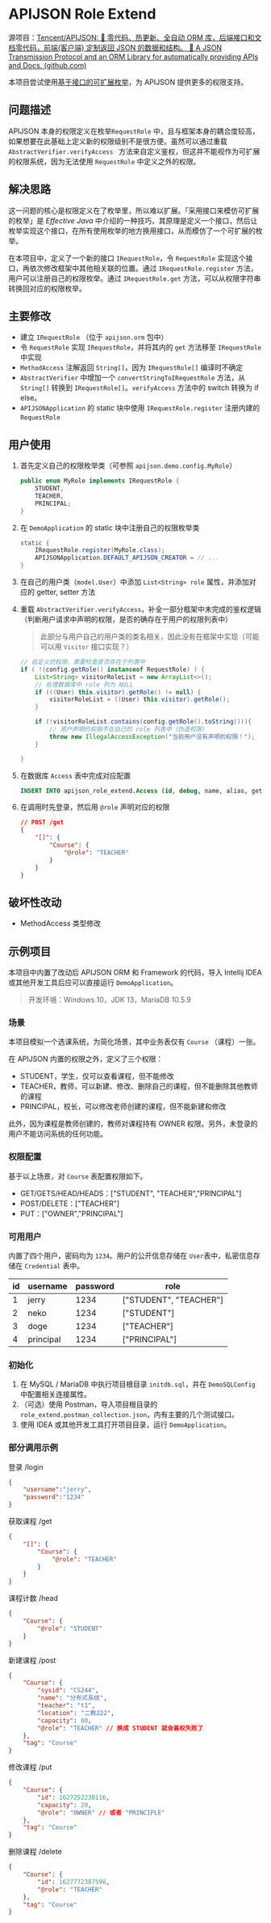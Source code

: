# APIJSON Role Extend

源项目：[Tencent/APIJSON: 🚀 零代码、热更新、全自动 ORM 库，后端接口和文档零代码，前端(客户端) 定制返回 JSON 的数据和结构。 🚀 A JSON Transmission Protocol and an ORM Library for automatically providing APIs and Docs. (github.com)](https://github.com/Tencent/APIJSON/)

本项目尝试使用[基于接口的可扩展枚举](https://jiapengcai.gitbooks.io/effective-java/content/di-6-zhang-ff1a-mei-ju-he-zhu-jie/di-38-tiao-ff1a-cai-yong-jie-kou-lai-mo-fang-ke-kuo-zhan-de-mei-ju.html)，为 APIJSON 提供更多的权限支持。

## 问题描述

APIJSON 本身的权限定义在枚举`RequestRole` 中，且与框架本身的耦合度较高，如果想要在此基础上定义新的权限级别不是很方便。虽然可以通过重载 `AbstractVerifier.verifyAccess ` 方法来自定义鉴权，但这并不能视作为可扩展的权限系统，因为无法使用 `RequestRole` 中定义之外的权限。

## 解决思路

这一问题的核心是权限定义在了枚举里，所以难以扩展。「采用接口来模仿可扩展的枚举」是 *Effective Java* 中介绍的一种技巧，其原理是定义一个接口，然后让枚举实现这个接口，在所有使用枚举的地方换用接口，从而模仿了一个可扩展的枚举。

在本项目中，定义了一个新的接口 `IRequestRole`，令 `RequestRole` 实现这个接口，再依次修改框架中其他相关联的位置。通过 `IRequestRole.register` 方法，用户可以注册自己的权限枚举。通过 `IRequestRole.get` 方法，可以从权限字符串转换回对应的权限枚举。

## 主要修改

* 建立 `IRequestRole` （位于 `apijson.orm` 包中）
* 令 `RequestRole` 实现 `IRequestRole`，并将其内的 `get` 方法移至 `IRequestRole` 中实现
* `MethodAccess` 注解返回 `String[]`，因为 `IRequestRole[]` 编译时不确定
* `AbstractVerifier` 中增加一个 `convertStringToIRequestRole` 方法，从 `String[]` 转换到 `IRequestRole[]`。`verifyAccess` 方法中的 switch 转换为 if else。
* `APIJSONApplication` 的 static 块中使用 `IRequestRole.register` 注册内建的 `RequestRole`

## 用户使用

1. 首先定义自己的权限枚举类（可参照 `apijson.demo.config.MyRole`）

   ```java
   public enum MyRole implements IRequestRole {
       STUDENT,
       TEACHER,
       PRINCIPAL;
   }
   ```

2. 在 `DemoApplication` 的 static 块中注册自己的权限枚举类

   ```java
   static {
       IRequestRole.register(MyRole.class);
       APIJSONApplication.DEFAULT_APIJSON_CREATOR = // ...
   }
   ```

3. 在自己的用户类（`model.User`）中添加 `List<String> role` 属性，并添加对应的 getter, setter 方法 

4. 重载 `AbstractVerifier.verifyAccess`，补全一部分框架中未完成的鉴权逻辑（判断用户请求中声明的权限，是否的确存在于用户的权限列表中）

   > 此部分与用户自己的用户类的类名相关，因此没有在框架中实现（可能可以用 `Visitor` 接口实现？）

   ```java
   // 自定义的权限，需要检查是否存在于列表中
   if ( !(config.getRole() instanceof RequestRole) ) {
       List<String> visitorRoleList = new ArrayList<>();
       // 处理数据库中 role 列为 NULL
       if (((User) this.visitor).getRole() != null) {
           visitorRoleList = ((User) this.visitor).getRole();
       }
   
       if (!visitorRoleList.contains(config.getRole().toString())){
           // 用户声明的权限不在自己的 role 列表中（伪造权限）
           throw new IllegalAccessException("当前用户没有声明的权限！");
       }
   
   }
   ```

5. 在数据库 `Access` 表中完成对应配置

   ```sql
   INSERT INTO apijson_role_extend.Access (id, debug, name, alias, get, head, gets, heads, post, put, `delete`, date, detail) VALUES (1, 0, 'Course', '', '[ "STUDENT", "TEACHER", "PRINCIPAL" ]', '[ "UNKNOWN", "STUDENT", "TEACHER","PRINCIPAL" ]', '[ "UNKNOWN", "STUDENT", "TEACHER","PRINCIPAL" ]', '[ "UNKNOWN", "STUDENT", "TEACHER","PRINCIPAL" ]', '["TEACHER"]', '["OWNER","PRINCIPAL"]', '["TEACHER"]', '2018-11-29 00:28:53', null);
   ```

6. 在调用时先登录，然后用 `@role` 声明对应的权限

   ```json
   // POST /get
   {
       "[]": {
           "Course": {
               "@role": "TEACHER"
           }
       }
   }
   ```

## 破坏性改动

* MethodAccess 类型修改



## 示例项目

本项目中内置了改动后 APIJSON ORM 和 Framework 的代码，导入 Intellij IDEA 或其他开发工具后应可以直接运行 `DemoApplication`。

> 开发环境：Windows 10，JDK 13，MariaDB 10.5.9

### 场景

本项目模拟一个选课系统，为简化场景，其中业务表仅有 `Course` （课程）一张。

在 APIJSON 内置的权限之外，定义了三个权限：

- STUDENT，学生，仅可以查看课程，但不能修改
- TEACHER，教师，可以新建、修改、删除自己的课程，但不能删除其他教师的课程
- PRINCIPAL，校长，可以修改老师创建的课程，但不能新建和修改

此外，因为课程是教师创建的，教师对课程持有 OWNER 权限。另外，未登录的用户不能访问系统的任何功能。

### 权限配置

基于以上场景，对 `Course` 表配置权限如下。

* GET/GETS/HEAD/HEADS：["STUDENT", "TEACHER","PRINCIPAL"]
* POST/DELETE：["TEACHER"]
* PUT：["OWNER","PRINCIPAL"]

### 可用用户

内置了四个用户，密码均为 `1234`。用户的公开信息存储在 `User`表中，私密信息存储在 `Credential` 表中。

| id   | username  | password | role                   |
| ---- | --------- | -------- | ---------------------- |
| 1    | jerry     | 1234     | ["STUDENT", "TEACHER"] |
| 2    | neko      | 1234     | ["STUDENT"]            |
| 3    | doge      | 1234     | ["TEACHER"]            |
| 4    | principal | 1234     | ["PRINCIPAL"]          |

### 初始化

1. 在 MySQL / MariaDB 中执行项目根目录 `initdb.sql`，并在 `DemoSQLConfig` 中配置相关连接属性。
2. （可选）使用 Postman，导入项目根目录的 `role_extend.postman_collection.json`，内有主要的几个测试接口。
3. 使用 IDEA 或其他开发工具打开项目目录，运行 `DemoApplication`。

### 部分调用示例

登录 /login

```json
{
    "username":"jerry",
    "password":"1234"
}
```

获取课程 /get

```json
{
    "[]": {
        "Course": {
            "@role": "TEACHER"
        }
    }
}
```

课程计数 /head

```json
{
    "Course": {
        "@role": "STUDENT"
    }
}
```

新建课程 /post

```json
{
    "Course": {
        "sysid": "CS244",
        "name": "分布式系统",
        "teacher": "t1",
        "location": "二教222",
        "capacity": 80,
        "@role": "TEACHER" // 换成 STUDENT 就会鉴权失败了
    },
    "tag": "Course"
}
```

修改课程 /put

```json
{
    "Course": {
        "id": 1627252238116,
        "capacity": 20,
        "@role": "OWNER" // 或者 "PRINCIPLE"
    },
    "tag": "Course"
}
```

删除课程 /delete

```json
{
    "Course": {
        "id": 1627772387598,
        "@role": "TEACHER"
    },
    "tag": "Course"
}
```

